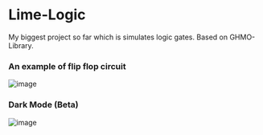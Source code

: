 # Lime-Logic
My biggest project so far which is simulates logic gates. Based on GHMO-Library.

### An example of flip flop circuit
![image](https://github.com/Duiccni/Lime-Logic/assets/143947543/f0e53474-a04e-4f27-904e-b9fb304e8222)

### Dark Mode (Beta)
![image](https://github.com/Duiccni/Lime-Logic/assets/143947543/2cb013dc-b592-44a7-8a8f-c8a0e7e2c98c)
